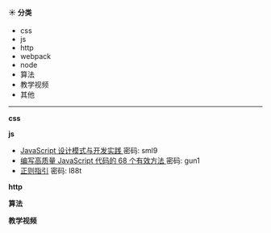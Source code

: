 #### :sunny: 分类

- css
- js
- http
- webpack
- node
- 算法
- 教学视频
- 其他

---

**css**

**js**

- [JavaScript 设计模式与开发实践 ](https://pan.baidu.com/s/1saPpzwb31nFoO_oWYGURuQ) 密码: sml9
- [编写高质量 JavaScript 代码的 68 个有效方法 ](https://pan.baidu.com/s/1dlSUeBkyckjVUZgydBvH7g) 密码: gun1
- [正则指引](https://pan.baidu.com/s/1uulQbkpMUDfhq9iiTHxrOg) 密码: l88t

**http**

**算法**

**教学视频**
